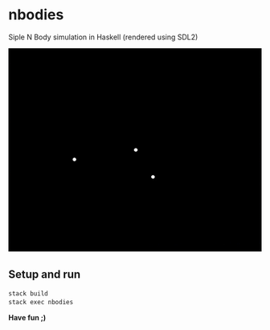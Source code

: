 # nbodies

Siple N Body simulation in Haskell (rendered using SDL2)

![Demo](docs/demo.gif)

## Setup and run

```bash
stack build
stack exec nbodies
```

**Have fun ;)**

